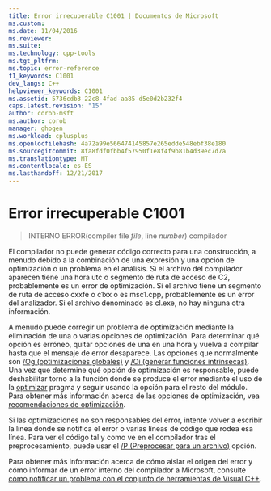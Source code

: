 ```yaml
---
title: Error irrecuperable C1001 | Documentos de Microsoft
ms.custom: 
ms.date: 11/04/2016
ms.reviewer: 
ms.suite: 
ms.technology: cpp-tools
ms.tgt_pltfrm: 
ms.topic: error-reference
f1_keywords: C1001
dev_langs: C++
helpviewer_keywords: C1001
ms.assetid: 5736cdb3-22c8-4fad-aa85-d5e0d2b232f4
caps.latest.revision: "15"
author: corob-msft
ms.author: corob
manager: ghogen
ms.workload: cplusplus
ms.openlocfilehash: 4a72a99e566474145857e265edde548ebf38e180
ms.sourcegitcommit: 8fa8fdf0fbb4f57950f1e8f4f9b81b4d39ec7d7a
ms.translationtype: MT
ms.contentlocale: es-ES
ms.lasthandoff: 12/21/2017
---
```

# <a name="fatal-error-c1001"></a>Error irrecuperable C1001

> INTERNO ERROR(compiler file *file*, line *number*) compilador  
  
El compilador no puede generar código correcto para una construcción, a menudo debido a la combinación de una expresión y una opción de optimización o un problema en el análisis. Si el archivo del compilador aparecen tiene una hora utc o segmento de ruta de acceso de C2, probablemente es un error de optimización. Si el archivo tiene un segmento de ruta de acceso cxxfe o c1xx o es msc1.cpp, probablemente es un error del analizador. Si el archivo denominado es cl.exe, no hay ninguna otra información.  

A menudo puede corregir un problema de optimización mediante la eliminación de una o varias opciones de optimización. Para determinar qué opción es erróneo, quitar opciones de una en una hora y vuelva a compilar hasta que el mensaje de error desaparece. Las opciones que normalmente son [/Og (optimizaciones globales)](../../build/reference/og-global-optimizations.md) y [/Oi (generar funciones intrínsecas)](../../build/reference/oi-generate-intrinsic-functions.md). Una vez que determine qué opción de optimización es responsable, puede deshabilitar torno a la función donde se produce el error mediante el uso de la [optimizar](../../preprocessor/optimize.md) pragma y seguir usando la opción para el resto del módulo. Para obtener más información acerca de las opciones de optimización, vea [recomendaciones de optimización](../../build/reference/optimization-best-practices.md).

Si las optimizaciones no son responsables del error, intente volver a escribir la línea donde se notifica el error o varias líneas de código que rodea esa línea. Para ver el código tal y como ve en el compilador tras el preprocesamiento, puede usar el [/P (Preprocesar para un archivo)](../../build/reference/p-preprocess-to-a-file.md) opción.

Para obtener más información acerca de cómo aislar el origen del error y cómo informar de un error interno del compilador a Microsoft, consulte [cómo notificar un problema con el conjunto de herramientas de Visual C++](../../how-to-report-a-problem-with-the-visual-cpp-toolset.md).